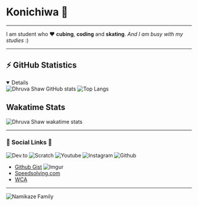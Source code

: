 # Konichiwa 👋

***

I am student who ❤️ **cubing**, **coding** and **skating**. *And I am busy with my studies* :)

***
## ⚡ GitHub Statistics
<details open>
  <img src="https://github-readme-stats.vercel.app/api?username=Dhruvacube&layout=compact&count_private=true&show_icons=true" alt="Dhruva Shaw GitHub stats" />
  <img src="https://github-readme-stats.vercel.app/api/top-langs/?username=Dhruvacube&layout=compact&langs_count=8" alt="Top Langs" />
</details>


## Wakatime Stats
![Dhruva Shaw wakatime stats](https://github-readme-stats.vercel.app/api/wakatime?username=dhruva)
***

### 🔗 Social Links 🔗
![Dev.to](https://img.shields.io/badge/Dev.to-dhruvacube-0A0A0A?style=for-the-badge&logo=dev.to)
![Scratch](https://img.shields.io/badge/Scratch-Dhruvacuber-4D97FF?style=for-the-badge&logo=scratch)
![Youtube](https://img.shields.io/badge/Youtube-Dhruva%20Shaw-FF0000?style=for-the-badge&logo=youtube)
![Instagram](https://img.shields.io/badge/Instagram-dhruva__shaw__-E4405F?style=for-the-badge&logo=instagram)
![Github](https://img.shields.io/badge/github-Dhruvacube-181717?style=for-the-badge&logo=github)
* [Github Gist](https://gist.github.com/Dhruvacube)
![Imgur](https://img.shields.io/badge/Imgur-DhruvaShaw-1BB76E?style=for-the-badge&logo=imgur)
* [Speedsolving.com](https://www.speedsolving.com/members/dhruva-shaw.36635/)
* [WCA](https://www.worldcubeassociation.org/persons/2016SHAW01)

***


![Namikaze Family](https://media.discordapp.net/attachments/777918705098686465/813086521481232414/image0.jpg)
